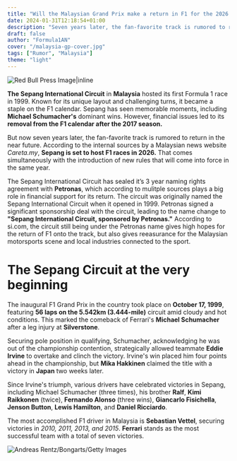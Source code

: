 ```yaml
---
title: "Will the Malaysian Grand Prix make a return in F1 for the 2026 season?"
date: 2024-01-31T12:18:54+01:00
description: "Seven years later, the fan-favorite track is rumored to return in the near future. According to the internal sources by a Malaysian news website, Sepang is set to host F1 races in 2026."
draft: false
author: "Formula1AN"
cover: "/malaysia-gp-cover.jpg"
tags: ["Rumor", "Malaysia"]
theme: "light"
---
```

![Red Bull Press Image|inline](/malaysia-gp-cover.jpg)

**The Sepang International Circuit** in **Malaysia** hosted its first Formula 1 race in 1999. Known for its unique layout and challenging turns, it became a staple on the F1 calendar. Sepang has seen memorable moments, including **Michael Schumacher's** dominant wins. However, financial issues led to its **removal from the F1 calendar after the 2017 season.**

But now seven years later, the fan-favorite track is rumored to return in the near future. According to the internal sources by a Malaysian news website *Careta.my*, **Sepang is set to host F1 races in 2026.** That comes simultaneously with the introduction of new rules that will come into force in the same year.

The Sepang International Circuit has sealed it’s 3 year naming rights agreement with **Petronas**, which according to mulitple sources plays a big role in financial support for its return. The circuit was originally named the Sepang International Circuit when it opened in 1999. Petronas signed a significant sponsorship deal with the circuit, leading to the name change to **"Sepang International Circuit, sponsored by Petronas."** According to si.com, the circuit still being under the Petronas name gives high hopes for the return of F1 onto the track, but also gives reeasurance for the Malaysian motorsports scene and local industries connected to the sport.

# The Sepang Circuit at the very beginning

The inaugural F1 Grand Prix in the country took place on **October 17, 1999**, featuring **56 laps on the 5.542km (3.444-mile)** circuit amid cloudy and hot conditions. This marked the comeback of Ferrari's **Michael Schumacher** after a leg injury at **Silverstone**.

Securing pole position in qualifying, Schumacher, acknowledging he was out of the championship contention, strategically allowed teammate **Eddie Irvine** to overtake and clinch the victory. Irvine's win placed him four points ahead in the championship, but **Mika Hakkinen** claimed the title with a victory in **Japan** two weeks later.

Since Irvine's triumph, various drivers have celebrated victories in Sepang, including Michael Schumacher (three times), his brother **Ralf**, **Kimi Raikkonen** (twice), **Fernando Alonso** (three wins), **Giancarlo Fisichella**, **Jenson Button**, **Lewis Hamilton**, and **Daniel Ricciardo**.

The most accomplished F1 driver in Malaysia is **Sebastian Vettel**, securing victories in *2010, 2011, 2013, and 2015*. **Ferrari** stands as the most successful team with a total of seven victories.

![Andreas Rentz/Bongarts/Getty Images](/schumacher-win.jpg)